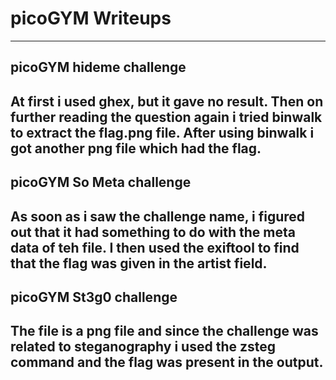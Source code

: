 # picoGYM Writeups
---
## picoGYM hideme challenge
At first i used ghex, but it gave no result. Then on further reading the question again i tried binwalk to extract the flag.png file.
After using binwalk i got another png file which had the flag.
---
## picoGYM So Meta challenge
As soon as i saw the challenge name, i figured out that it had something to do with the meta data of teh file.
I then used the exiftool to find that the flag was given in the artist field.
---
## picoGYM St3g0 challenge
The file is a png file and since the challenge was related to steganography i used the zsteg command and the flag was present in the output.
---

